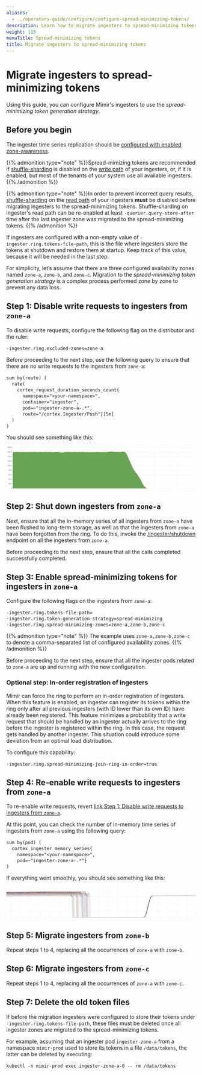 ```yaml
---
aliases:
  - ../operators-guide/configure/configure-spread-minimizing-tokens/
description: Learn how to migrate ingesters to spread-minimizing tokens.
weight: 115
menuTitle: Spread-minimizing tokens
title: Migrate ingesters to spread-minimizing tokens
---
```


# Migrate ingesters to spread-minimizing tokens

Using this guide, you can configure Mimir's ingesters to use the _spread-minimizing token generation strategy_.

## Before you begin

The ingester time series replication should be [configured with enabled zone-awareness](https://grafana.com/docs/mimir/latest/configure/configure-zone-aware-replication/#configuring-ingester-time-series-replication).

{{% admonition type="note" %}}Spread-mimizing tokens are recommended if [shuffle-sharding](https://grafana.com/docs/mimir/latest/configure/configure-shuffle-sharding/#ingesters-shuffle-sharding) is disabled on the [write path](https://grafana.com/docs/mimir/latest/configure/configure-shuffle-sharding/#ingesters-write-path) of your ingesters, or, if it is enabled, but most of the tenants of your system use all available ingesters.
{{% /admonition %}}

{{% admonition type="note" %}}In order to prevent incorrect query results, [shuffle-sharding](https://grafana.com/docs/mimir/latest/configure/configure-shuffle-sharding/#ingesters-shuffle-sharding) on the [read path](https://grafana.com/docs/mimir/latest/configure/configure-shuffle-sharding/#ingesters-read-path) of your ingesters **must** be disabled before migrating ingesters to the spread-minimizing tokens. Shuffle-sharding on ingester's read path can be re-enabled at least `-querier.query-store-after` time after the last ingester zone was migrated to the spread-minimizing tokens.
{{% /admonition %}}

If ingesters are configured with a non-empty value of `-ingester.ring.tokens-file-path`, this is the file where ingesters store the tokens at shutdown and restore them at startup. Keep track of this value, because it will be needed in the last step.

For simplicity, let’s assume that there are three configured availability zones named `zone-a`, `zone-b`, and `zone-c`. Migration to the _spread-minimizing token generation strategy_ is a complex process performed zone by zone to prevent any data loss.

## Step 1: Disable write requests to ingesters from `zone-a`

To disable write requests, configure the following flag on the distributor and the ruler:

```
-ingester.ring.excluded-zones=zone-a
```

Before proceeding to the next step, use the following query to ensure that there are no write requests to the ingesters from `zone-a`:

```
sum by(route) (
  rate(
    cortex_request_duration_seconds_count{
      namespace="<your-namespace>",
      container="ingester",
      pod=~"ingester-zone-a-.*",
      route="/cortex.Ingester/Push"}[5m]
  )
)
```

You should see something like this:

![No More Write Requests](no-more-write-requests.png)

## Step 2: Shut down ingesters from `zone-a`

Next, ensure that all the in-memory series of all ingesters from `zone-a` have been flushed to long-term storage, as well as that the ingesters from `zone-a` have been forgotten from the ring.
To do this, invoke the [/ingester/shutdown](https://github.com/grafana/mimir/blob/main/docs/sources/mimir/references/http-api/index.md#shutdown) endpoint on all the ingesters from `zone-a`.

Before proceeding to the next step, ensure that all the calls completed successfully completed.

## Step 3: Enable spread-minimizing tokens for ingesters in `zone-a`

Configure the following flags on the ingesters from `zone-a`:

```
-ingester.ring.tokens-file-path=
-ingester.ring.token-generation-strategy=spread-minimizing
-ingester.ring.spread-minimizing-zones=zone-a,zone-b,zone-c
```

{{% admonition type="note" %}}
The example uses `zone-a,zone-b,zone-c` to denote a comma-separated list of configured availability zones.
{{% /admonition %}}

Before proceeding to the next step, ensure that all the ingester pods related to `zone-a` are up and running with the new configuration.

### Optional step: In-order registration of ingesters

Mimir can force the ring to perform an in-order registration of ingesters. When this feature is enabled, an ingester can register its tokens within the ring only after all previous ingesters (with ID lower than its own ID) have already been registered.
This feature minimizes a probability that a write request that should be handled by an ingester actually arrives to the ring before the ingester is registered within the ring. In this case, the request gets handled by another ingester.
This situation could introduce some deviation from an optimal load distribution.

To configure this capability:

```
-ingester.ring.spread-minimizing-join-ring-in-order=true
```

## Step 4: Re-enable write requests to ingesters from `zone-a`

To re-enable write requests, revert [link Step 1: Disable write requests to ingesters from `zone-a`](#step-1-disable-write-requests-to-ingesters-from-zone-a).

At this point, you can check the number of in-memory time series of ingesters from `zone-a` using the following query:

```
sum by(pod) (
  cortex_ingester_memory_series{
    namespace="<your-namespace>",
    pod=~"ingester-zone-a-.*"}
)
```

If everything went smoothly, you should see something like this:

![Successful migration of ingesters from a zone](migration-of-a-zone.png)

## Step 5: Migrate ingesters from `zone-b`

Repeat steps 1 to 4, replacing all the occurrences of `zone-a` with `zone-b`.

## Step 6: Migrate ingesters from `zone-c`

Repeat steps 1 to 4, replacing all the occurrences of `zone-a` with `zone-c`.

## Step 7: Delete the old token files

If before the migration ingesters were configured to store their tokens under `-ingester.ring.tokens-file-path`, these files must be deleted once all ingester zones are migrated to the spread-minimizing tokens.

For example, assuming that an ingester pod `ingester-zone-a` from a namespace `mimir-prod` used to store its tokens in a file `/data/tokens`, the latter can be deleted by executing:

```
kubectl -n mimir-prod exec ingester-zone-a-0 -- rm /data/tokens
```
